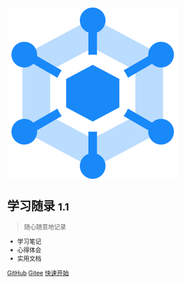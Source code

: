 ![logo](_media/logo.svg)

# 学习随录 <small>1.1</small>

> 随心随意地记录

- 学习笔记
- 心得体会
- 实用文档

[GitHub](https://gitee.com/KnowCodesBoy/docs.git)
[Gitee](https://gitee.com/KnowCodesBoy/docs.git)
[快速开始](#首页)